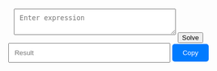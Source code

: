 <html lang="en">
<head>
<meta charset="UTF-8">
<meta name="viewport" content="width=device-width, initial-scale=1.0">
<title>Expression Solver</title>
<style>
    .container {
        margin: 20px auto;
        max-width: 400px;
        text-align: center;
    }
    #expression {
        width: 80%;
        padding: 10px;
        margin-bottom: 10px;
    }
    #result {
        width: 80%;
        padding: 10px;
        margin-bottom: 10px;
    }
    #copyBtn {
        padding: 10px 20px;
        background-color: #007bff;
        color: white;
        border: none;
        border-radius: 5px;
        cursor: pointer;
    }
</style>
</head>
<body>
<div class="container">
    <textarea id="expression" placeholder="Enter expression"></textarea>
    <button onclick="solveAndCopy()">Solve</button><br>
    <input type="text" id="result" placeholder="Result" readonly>
    <button onclick="copyResult()" id="copyBtn">Copy</button>
</div>

<script>
function solveExpression(expression) {
    try {
        let result = eval(expression);
        if (result % 1 === 0) {
            return result.toString();
        } else {
            return result.toFixed(2);
        }
    } catch (error) {
        return error.toString();
    }
}

function solveAndCopy() {
    let expression = document.getElementById("expression").value;
    let expressionCleaned = expression.replace(/[a-zA-Z]/g, '').replace(/,/g, '.').replace(/av/g, '*').replace(/til/g, '').replace(/%/g, '/100').replace(/−/g, '-').replace(/⋅/g, '*').replace(/:/g, '/').replace(/\?/g, '');
    let result = solveExpression(expressionCleaned);
    document.getElementById("result").value = result;
}

function copyResult() {
    let resultField = document.getElementById("result");
    resultField.select();
    document.execCommand("copy");
    alert("Result copied to clipboard: " + resultField.value);
}
</script>
</body>
</html>
